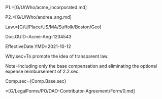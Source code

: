 P1.=[G/U/Who/acme_incorporated.md]

P2.=[G/U/Who/andrea_ang.md]

Law.=[G/U/Place/US/MA/Suffolk/Boston/Geo]

Doc.GUID=Acme-Ang-1234543

EffectiveDate.YMD=2021-10-12

Why.sec=To promote the idea of transparent law.

Note=Including only the base compensation and eliminating the optional expense reimbursement of 2.2.sec:

Comp.sec={Comp.Base.sec}

=[G/LegalForms/PO/DAO-Contributor-Agreement/Form/0.md]